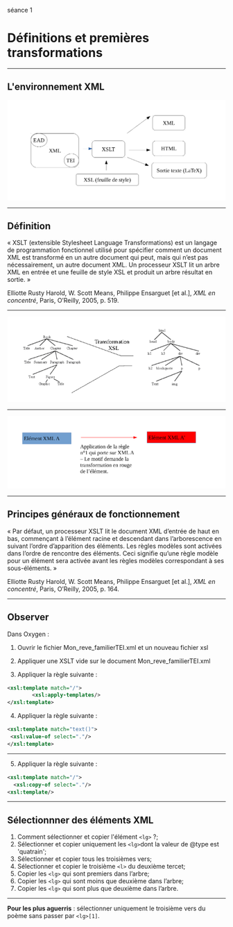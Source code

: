  séance 1 

# Définitions et premières transformations

---
## L'environnement XML 


![image XML_env](XML-Env.png)

---

## Définition


« XSLT (extensible Stylesheet Language Transformations) est un langage de programmation fonctionnel utilisé pour spécifier comment un document XML est transformé en un autre document qui peut, mais qui n’est pas nécessairement, un autre document XML. Un processeur XSLT lit un arbre XML en entrée et une feuille de style XSL et produit un arbre résultat en sortie. »

Elliotte Rusty Harold, W. Scott Means, Philippe Ensarguet [et al.], *XML en concentré*, Paris, O’Reilly, 2005, p. 519.

---


![200% center](Trans-XSLT.png)




---


![image motif](motif.png)


---

## Principes généraux de fonctionnement 

« Par défaut, un processeur XSLT lit le document XML d’entrée de haut en bas, commençant à l’élément racine et descendant dans l’arborescence en suivant l’ordre d’apparition des éléments. Les règles modèles sont activées dans l’ordre de rencontre des éléments. Ceci signifie qu’une règle modèle pour un élément sera activée avant les règles modèles correspondant à ses sous-éléments. »

Elliotte Rusty Harold, W. Scott Means, Philippe Ensarguet [et al.], *XML en concentré*, Paris, O’Reilly, 2005, p. 164.

---

## Observer

Dans Oxygen :

1) Ouvrir le fichier Mon_reve_familierTEI.xml et un nouveau fichier xsl

2) Appliquer une XSLT vide sur le document Mon_reve_familierTEI.xml

3) Appliquer la règle suivante :
```XML
<xsl:template match="/">
        <xsl:apply-templates/>
</xsl:template>
```

4) Appliquer la règle suivante :

```XML
<xsl:template match="text()">
 <xsl:value-of select="."/>
</xsl:template>  
```
---

5) Appliquer la règle suivante :
```XML
<xsl:template match="/">
  <xsl:copy-of select="."/>
<xsl:template/>
```

---
## Sélectionnner des éléments XML

1) Comment sélectionner et copier l'élément `<lg>` ?;
2) Sélectionner et copier uniquement les `<lg>`dont la valeur de @type est 'quatrain';
3) Sélectionner et copier tous les troisièmes vers;
4) Sélectionner et copier le troisième `<l>` du deuxième tercet;
5) Copier les `<lg>` qui sont premiers dans l’arbre;
6) Copier les `<lg>` qui sont moins que deuxième dans l’arbre;
7) Copier les `<lg>` qui sont plus que deuxième dans l’arbre.

---
**Pour les plus aguerris** : sélectionner uniquement le troisième vers du poème sans passer par `<lg>[1]`.
